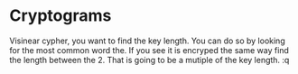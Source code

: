 
# Cryptograms 

Visinear cypher, you want to find the key length. 
You can do so by looking for the most common word the. If you see it is encryped the same way 
find the length between the 2. That is going to be a mutiple of the key length. :q

